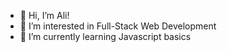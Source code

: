 - 👋 Hi, I’m Ali!
- 👀 I’m interested in Full-Stack Web Development
- 🌱 I’m currently learning Javascript basics

<!---
alimansoor-create/alimansoor-create is a ✨ special ✨ repository because its `README.md` (this file) appears on your GitHub profile.
You can click the Preview link to take a look at your changes.
--->
